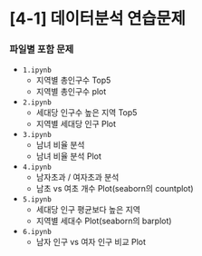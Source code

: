 # [4-1] 데이터분석 연습문제
### 파일별 포함 문제
-  `1.ipynb`
   - 지역별 총인구수 Top5
   - 지역별 총인구수 plot
-  `2.ipynb`
   - 세대당 인구수 높은 지역 Top5
   - 지역별 세대당 인구 Plot
-  `3.ipynb`
   - 남녀 비율 분석
   - 남녀 비율 분석 Plot
-  `4.ipynb`
   - 남자초과 / 여자초과 분석
   - 남초 vs 여초 개수 Plot(seaborn의 countplot)
-  `5.ipynb`
   - 세대당 인구 평균보다 높은 지역
   - 지역별 세대수 Plot(seaborn의 barplot)
-  `6.ipynb`
   - 남자 인구 vs 여자 인구 비교 Plot

